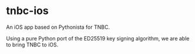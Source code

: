 # tnbc-ios
An iOS app based on Pythonista for TNBC.

Using a pure Python port of the ED25519 key signing algorithm, we are able to bring TNBC to iOS.
